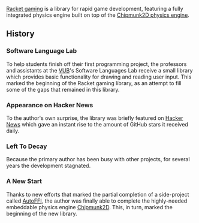 [Racket gaming](https://github.com/samvv/racket-gaming) is a library for rapid game development, featuring a fully integrated physics engine built on top of the [Chipmunk2D physics engine](https://chipmunk-physics.org).

## History

### Software Language Lab

To help students finish off their first programming project, the professors and assistants at the [VUB](https://vub.ac.be)'s Software Languages Lab receive a small library which provides basic functionality for drawing and reading user input. This marked the beginning of the Racket gaming library, as an attempt to fill some of the gaps that remained in this library.

### Appearance on Hacker News

To the author's own surprise, the library was briefly featured on [Hacker News](http://news.ycombinator.com) which gave an instant rise to the amount of GitHub stars it received daily.

### Left To Decay

Because the primary author has been busy with other projects, for several years the development stagnated.

### A New Start

Thanks to new efforts that marked the partial completion of a side-project called [AutoFFI](https://github.com/AutoFFI/AutoFFI), the author was finally able to complete the highly-needed embeddable physics engine [Chipmunk2D](https://chipmunk-physics.org). This, in turn, marked the beginning of the new library.
